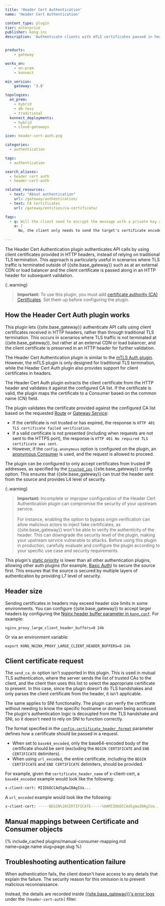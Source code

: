 ```yaml
---
title: 'Header Cert Authentication'
name: 'Header Cert Authentication'

content_type: plugin
tier: enterprise
publisher: kong-inc
description: 'Authenticate clients with mTLS certificates passed in headers by a WAF or load balancer'


products:
    - gateway

works_on:
    - on-prem
    - konnect

min_version:
    gateway: '3.8'

topologies:
  on_prem:
    - hybrid
    - db-less
    - traditional
  konnect_deployments:
    - hybrid
    - cloud-gateways

icon: header-cert-auth.png

categories:
  - authentication

tags:
  - authentication

search_aliases:
  - header cert auth
  - header-cert-auth

related_resources:
  - text: "About authentication"
    url: /gateway/authentication/
  - text: CA Certificates
    url: /gateway/entities/ca-certificate/

faqs: 
  - q: Will the client need to encrypt the message with a private key and certificate when passing the certificate in the header?
    a: |
      No, the client only needs to send the target's certificate encoded in a header. {{site.base_gateway}} will validate the certificate, but it requires a high level of trust that the WAF/LB is the only entrypoint to the {{site.base_gateway}} proxy. The Header Cert Auth plugin will provide an option to secure the source, but additional layers of security are always preferable. Network level security (so that {{site.base_gateway}} only accepts requests from WAF - IP allow/deny mechanisms) and application-level security (Basic Auth or Key Auth plugins to authenticate the source first) are examples of multiple layers of security that can be applied.
      
---
```


The Header Cert Authentication plugin authenticates API calls by using client certificates provided in HTTP headers,
instead of relying on traditional TLS termination.
This approach is particularly useful in scenarios where TLS traffic is terminated outside of {{site.base_gateway}} such as at an external CDN or load balancer and the client certificate is passed along in an HTTP header for subsequent validation.

{:.warning}
> **Important:** To use this plugin, you must add [certificate authority (CA) Certificates](/gateway/entities/ca-certificate/). Set them up before configuring the plugin.

## How the Header Cert Auth plugin works

This plugin lets {{site.base_gateway}} authenticate API calls using client certificates received in HTTP headers, rather than through traditional TLS termination. 
This occurs in scenarios where TLS traffic is not terminated at {{site.base_gateway}}, but rather at an external CDN or load balancer, and the client certificate is preserved in an HTTP header for further validation.

The Header Cert Authentication plugin is similar to the [mTLS Auth plugin](/plugins/mtls-auth/).
However, the mTLS plugin is only designed for traditional TLS termination, while the Header Cert Auth plugin also provides support for client certificates in headers. 

The Header Cert Auth plugin extracts the client certificate from the HTTP header and validates it against the configured CA list. 
If the certificate is valid, the plugin maps the certificate to a Consumer based on the common name (CN) field.

The plugin validates the certificate provided against the configured CA list based on the
requested [Route](/gateway/entities/route/) or [Gateway Service](/gateway/entities/service/):
* If the certificate is not trusted or has expired, the response is
  `HTTP 401 TLS certificate failed verification`.
* If a valid certificate is not presented (including when requests are not sent to the HTTPS port),
  the response is `HTTP 401 No required TLS certificate was sent`.
* However, if the `config.anonymous` option is configured on the plugin,
  an [anonymous Consumer](/gateway/authentication/#using-multiple-authentication-methods) is used, and the request is allowed to proceed.

The plugin can be configured to only accept certificates from trusted IP addresses, as specified by the [`trusted_ips`](/gateway/configuration/#trusted-ips) {{site.base_gateway}} config option. This ensures that {{site.base_gateway}} can trust the header sent from the source and provides L4 level of security.

{:.warning}
> **Important:** Incomplete or improper configuration of the Header Cert Authentication plugin can compromise the security of your upstream service.
> <br><br>For instance, enabling the option to bypass origin verification can allow malicious actors to inject fake certificates, as {{site.base_gateway}} won't be able to verify the authenticity of the header. This can downgrade the security level of the plugin, making your upstream service vulnerable to attacks. Before using this plugin in production, carefully evaluate and configure the plugin according to your specific use case and security requirements.

This plugin's [static priority](/gateway/entities/plugin/#plugin-priority) is lower than all other authentication plugins, allowing other auth plugins (for example, [Basic Auth](/plugins/basic-auth/)) to secure the source first. This ensures that the source is secured by multiple layers of authentication by providing L7 level of security.

## Header size

Sending certificates in headers may exceed header size limits in some environments. 
You can configure {{site.base_gateway}} to accept larger headers by configuring the [Nginx header buffer parameter in `kong.conf`](/gateway/configuration/#nginx-http-large-client-header-buffers). 
For example:

```
nginx_proxy_large_client_header_buffers=8 24k
```

Or via an environment variable:
```
export KONG_NGINX_PROXY_LARGE_CLIENT_HEADER_BUFFERS=8 24k
```

## Client certificate request

The `send_ca_dn` option isn't supported in this plugin. This is used in mutual TLS authentication, where the server sends the list of trusted CAs to the client, and the client then uses this list to select the appropriate certificate to present. In this case, since the plugin doesn't do TLS handshakes and only parses the client certificate from the header, it isn't applicable.

The same applies to SNI functionality. The plugin can verify the certificate without needing to know the specific hostname or domain being accessed. The plugin's authentication logic is decoupled from the TLS handshake and SNI, so it doesn't need to rely on SNI to function correctly.

The format specified in the [`config.certificate_header_format`](./reference/#schema--config-certificate-header-format) parameter defines how a certificate should be passed in a request.
  * When set to `base64_encoded`, only the base64-encoded body of the certificate should be sent (excluding the `BEGIN CERTIFICATE` and `END CERTIFICATE` delimiters). 
  * When using `url_encoded`, the entire certificate, including the `BEGIN CERTIFICATE` and `END CERTIFICATE` delimiters, should be provided.

For example, given the `certificate_header_name` of x-client-cert, a `base64_encoded` example would look like the following:
```bash
x-client-cert: MIIDbDCCAdSgAwIBAgIUa...
```

A `url_encoded` example would look like the following:
```bash
x-client-cert: -----BEGIN%20CERTIFICATE-----%0AMIIDbDCCAdSgAwIBAgIUa...-----END%20CERTIFICATE-----
```

## Manual mappings between Certificate and Consumer objects

{% include_cached plugins/manual-consumer-mapping.md name=page.name slug=page.slug %}

## Troubleshooting authentication failure

When authentication fails, the client doesn't have access to any details that explain the failure. 
The security reason for this omission is to prevent malicious reconnaissance. 

Instead, the details are recorded inside [{{site.base_gateway}}'s error logs](/gateway/logs/) under the `[header-cert-auth]` filter.


